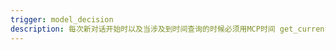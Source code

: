 ```yaml
---
trigger: model_decision
description: 每次新对话开始时以及当涉及到时间查询的时候必须用MCP时间 get_current_time或convert_time检查时间
---
```


